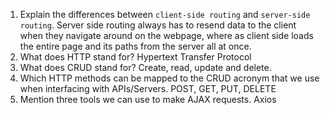 1.  Explain the differences between `client-side routing` and `server-side routing`.
Server side routing always has to resend data to the client when they navigate around on the webpage, where as client side loads the entire page and its paths from the server all at once.
1.  What does HTTP stand for?
Hypertext Transfer Protocol
1.  What does CRUD stand for?
Create, read, update and delete.
1.  Which HTTP methods can be mapped to the CRUD acronym that we use when interfacing with APIs/Servers.
POST, GET, PUT, DELETE
1.  Mention three tools we can use to make AJAX requests.
Axios
